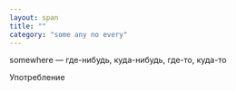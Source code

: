 ```yaml
---
layout: span
title: ""
category: "some any no every"
---
```

<section class='rules'><span><p>somewhere — где-нибудь, куда-нибудь, где-то, куда-то</p></span>
  
 	
 Употребление <br></section>